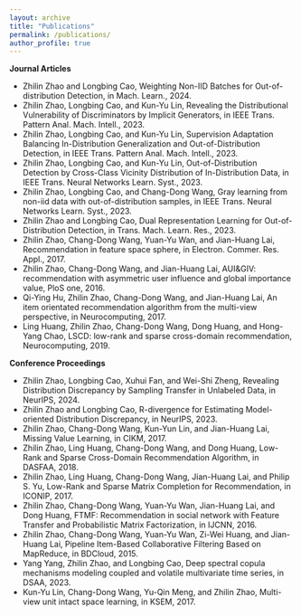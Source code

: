 ```yaml
---
layout: archive
title: "Publications"
permalink: /publications/
author_profile: true
---
```


**Journal Articles**
* Zhilin Zhao and Longbing Cao, Weighting Non-IID Batches for Out-of-distribution Detection, in Mach. Learn., 2024.
* Zhilin Zhao, Longbing Cao, and Kun-Yu Lin, Revealing the Distributional Vulnerability of Discriminators by Implicit Generators, in IEEE Trans. Pattern Anal. Mach. Intell., 2023.
* Zhilin Zhao, Longbing Cao, and Kun-Yu Lin,  Supervision Adaptation Balancing In-Distribution Generalization and Out-of-Distribution Detection, in IEEE Trans. Pattern Anal. Mach. Intell., 2023.
* Zhilin Zhao, Longbing Cao, and Kun-Yu Lin,  Out-of-Distribution Detection by Cross-Class Vicinity Distribution of In-Distribution Data, in IEEE Trans. Neural Networks Learn. Syst., 2023.
* Zhilin Zhao, Longbing Cao, and Chang-Dong Wang,  Gray learning from non-iid data with out-of-distribution samples, in IEEE Trans. Neural Networks Learn. Syst., 2023. 
* Zhilin Zhao and Longbing Cao, Dual Representation Learning for Out-of-Distribution Detection, in Trans. Mach. Learn. Res., 2023.
* Zhilin Zhao, Chang-Dong Wang, Yuan-Yu Wan, and Jian-Huang Lai, Recommendation in feature space sphere, in Electron. Commer. Res. Appl., 2017.
* Zhilin Zhao, Chang-Dong Wang, and Jian-Huang Lai, AUI&GIV: recommendation with asymmetric user influence and global importance value, PloS one, 2016.
* Qi-Ying Hu, Zhilin Zhao, Chang-Dong Wang, and Jian-Huang Lai, An item orientated recommendation algorithm from the multi-view perspective, in Neurocomputing, 2017.
* Ling Huang, Zhilin Zhao, Chang-Dong Wang, Dong Huang, and Hong-Yang Chao, LSCD: low-rank and sparse cross-domain recommendation, Neurocomputing, 2019.

**Conference Proceedings**
* Zhilin Zhao, Longbing Cao, Xuhui Fan, and Wei-Shi Zheng, Revealing Distribution Discrepancy by Sampling Transfer in Unlabeled Data, in NeurIPS, 2024. 
* Zhilin Zhao and Longbing Cao, R-divergence for Estimating Model-oriented Distribution Discrepancy, in NeurIPS, 2023.
* Zhilin Zhao, Chang-Dong Wang, Kun-Yun Lin, and Jian-Huang Lai, Missing Value Learning, in CIKM, 2017.
* Zhilin Zhao, Ling Huang, Chang-Dong Wang, and Dong Huang, Low-Rank and Sparse Cross-Domain Recommendation Algorithm, in DASFAA, 2018.
* Zhilin Zhao, Ling Huang, Chang-Dong Wang, Jian-Huang Lai, and Philip S. Yu, Low-Rank and Sparse Matrix Completion for Recommendation, in ICONIP, 2017.
* Zhilin Zhao, Chang-Dong Wang, Yuan-Yu Wan, Jian-Huang Lai, and Dong Huang, FTMF: Recommendation in social network with Feature Transfer and Probabilistic Matrix Factorization, in ĲCNN, 2016.
* Zhilin Zhao, Chang-Dong Wang, Yuan-Yu Wan, Zi-Wei Huang, and Jian-Huang Lai, Pipeline Item-Based Collaborative Filtering Based on MapReduce, in BDCloud, 2015.
* Yang Yang, Zhilin Zhao, and Longbing Cao, Deep spectral copula mechanisms modeling coupled and volatile multivariate time series, in DSAA, 2023.
* Kun-Yu Lin, Chang-Dong Wang, Yu-Qin Meng, and Zhilin Zhao, Multi-view unit intact space learning, in KSEM, 2017.



